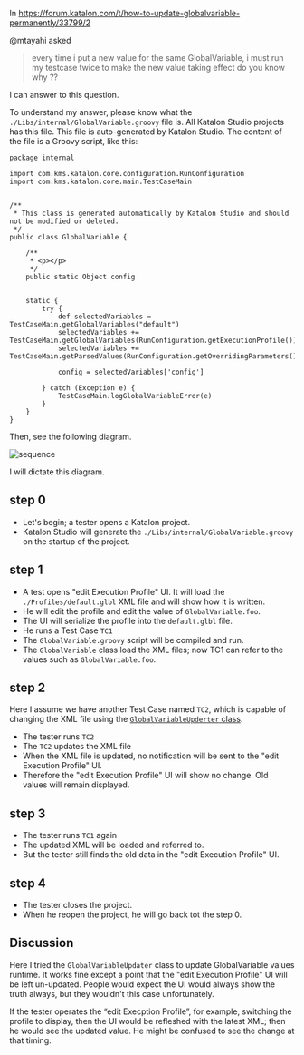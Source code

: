 In
https://forum.katalon.com/t/how-to-update-globalvariable-permanently/33799/2

@mtayahi asked

>every time i put a new value for the same GlobalVariable, i must run my testcase twice to make the new value taking effect
do you know why ??

I can answer to this question.

To understand my answer, please know what the `./Libs/internal/GlobalVariable.groovy` file is. All Katalon Studio projects has this file. This file is auto-generated by Katalon Studio. The content of the file is a Groovy script, like this:

```
package internal

import com.kms.katalon.core.configuration.RunConfiguration
import com.kms.katalon.core.main.TestCaseMain


/**
 * This class is generated automatically by Katalon Studio and should not be modified or deleted.
 */
public class GlobalVariable {

    /**
     * <p></p>
     */
    public static Object config


    static {
        try {
            def selectedVariables = TestCaseMain.getGlobalVariables("default")
			selectedVariables += TestCaseMain.getGlobalVariables(RunConfiguration.getExecutionProfile())
            selectedVariables += TestCaseMain.getParsedValues(RunConfiguration.getOverridingParameters())

            config = selectedVariables['config']

        } catch (Exception e) {
            TestCaseMain.logGlobalVariableError(e)
        }
    }
}

```

Then, see the following diagram.

![sequence](https://kazurayam.github.io/ConfiguringKatalonProjectWithJson/diagrams/out/sequence/sequence.png)

I will dictate this diagram.

## step 0

- Let's begin; a tester opens a Katalon project.
- Katalon Studio will generate the `./Libs/internal/GlobalVariable.groovy` on the startup of the project.

## step 1

- A test opens "edit Execution Profile" UI. It will load the `./Profiles/default.glbl` XML file and will show how it is written.
- He will edit the profile and edit the value of `GlobalVariable.foo`.
- The UI will serialize the profile into the `default.glbl` file.
- He runs a Test Case `TC1`
- The `GlobalVariable.groovy` script will be compiled and run.
- The `GlobalVariable` class load the XML files; now TC1 can refer to the values such as `GlobalVariable.foo`.

## step 2

Here I assume we have another Test Case named `TC2`, which is capable of changing the XML file using the [`GlobalVariableUpderter` class](https://forum.katalon.com/t/how-to-update-globalvariable-permanently/33799).

- The tester runs `TC2`
- The `TC2` updates the XML file
- When the XML file is updated, no notification will be sent to the "edit Execution Profile" UI.
- Therefore the "edit Execution Profile" UI will show no change. Old values will remain displayed.

## step 3

- The tester runs `TC1` again
- The updated XML will be loaded and referred to.
- But the tester still finds the old data in the "edit Execution Profile" UI.

## step 4

- The tester closes the project.
- When he reopen the project, he will go back tot the step 0.


## Discussion

Here I tried the `GlobalVariableUpdater` class to update GlobalVariable values runtime. It works fine except a point that the "edit Execution Profile" UI will be left un-updated. People would expect the UI would always show the truth always, but they wouldn't this case unfortunately.

If the tester operates the “edit Execption Profile”, for example, switching the profile to display, then the UI would be refleshed with the latest XML; then he would see the updated value. He might be confused to see the change at that timing.

